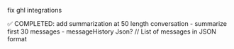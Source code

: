 fix ghl integrations

✅ COMPLETED: add summarization at 50 length conversation - summarize first 30 messages - messageHistory Json?     // List of messages in JSON format